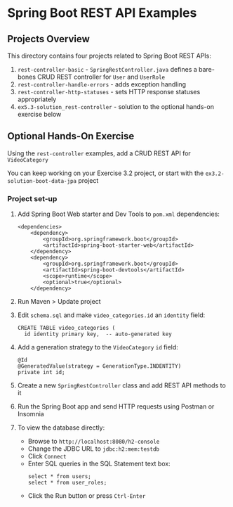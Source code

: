 # Spring Boot REST API Examples

## Projects Overview

This directory contains four projects related to Spring Boot REST APIs:
1. `rest-controller-basic` - `SpringRestController.java` defines a bare-bones CRUD REST controller for `User` and `UserRole`
2. `rest-controller-handle-errors` - adds exception handling
3. `rest-controller-http-statuses` - sets HTTP response statuses appropriately
4. `ex5.3-solution_rest-controller` - solution to the optional hands-on exercise below

## Optional Hands-On Exercise

Using the `rest-controller` examples, add a CRUD REST API for `VideoCategory`

You can keep working on your Exercise 3.2 project, or start with the `ex3.2-solution-boot-data-jpa` project

### Project set-up

1. Add Spring Boot Web starter and Dev Tools to `pom.xml` dependencies:
    ```
	<dependencies>
		<dependency>
			<groupId>org.springframework.boot</groupId>
			<artifactId>spring-boot-starter-web</artifactId>
		</dependency>
		<dependency>
			<groupId>org.springframework.boot</groupId>
			<artifactId>spring-boot-devtools</artifactId>
			<scope>runtime</scope>
			<optional>true</optional>
		</dependency>
    ```
    
2. Run Maven > Update project

3. Edit `schema.sql` and make `video_categories.id` an `identity` field: 
    ```
	CREATE TABLE video_categories (
	  id identity primary key,  -- auto-generated key
    ```

4. Add a generation strategy to the `VideoCategory` `id` field:

    ```
	@Id
	@GeneratedValue(strategy = GenerationType.INDENTITY)
	private int id;
    ```

5. Create a new `SpringRestController` class and add REST API methods to it

6. Run the Spring Boot app and send HTTP requests using Postman or Insomnia

7. To view the database directly:
	* Browse to `http://localhost:8080/h2-console`
	* Change the JDBC URL to `jdbc:h2:mem:testdb`
	* Click `Connect`
	* Enter SQL queries in the SQL Statement text box:
        ```
		select * from users;
		select * from user_roles;
        ```
	* Click the Run button or press `Ctrl-Enter`


